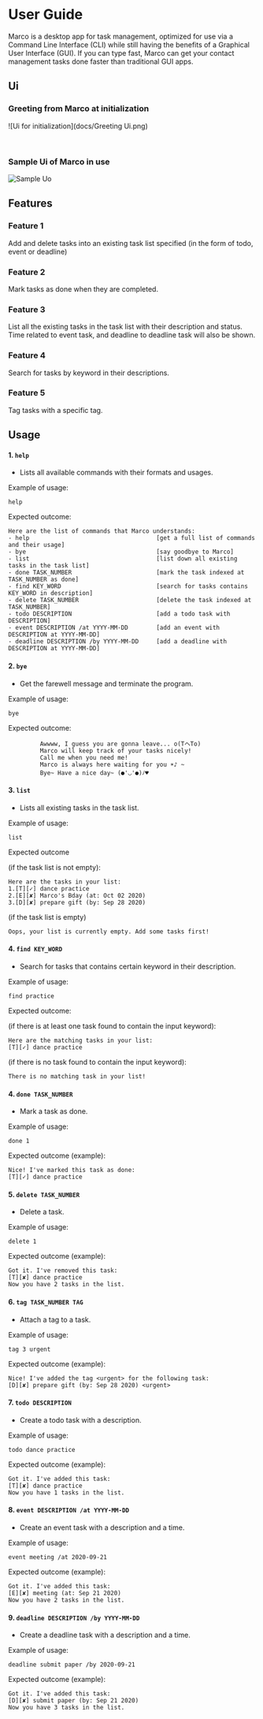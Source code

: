 # User Guide
Marco is a desktop app for task management, optimized for use via a Command Line Interface (CLI) while still having the benefits of a Graphical User Interface (GUI). If you can type fast, Marco can get your contact management tasks done faster than traditional GUI apps.

## Ui

### Greeting from Marco at initialization
![Ui for initialization](docs/Greeting Ui.png)

<br>

### Sample Ui of Marco in use
![Sample Uo](docs/Ui.png)

## Features 

### Feature 1 
Add and delete tasks into an existing task list specified (in the form of todo, event or deadline)

### Feature 2
Mark tasks as done when they are completed.

### Feature 3
List all the existing tasks in the task list with their description and status.
Time related to event task, and deadline to deadline task will also be shown.

### Feature 4
Search for tasks by keyword in their descriptions.

### Feature 5
Tag tasks with a specific tag.

## Usage


#### 1. `help` 
- Lists all available commands with their formats and usages.

Example of usage: 

`help`

Expected outcome:
```
Here are the list of commands that Marco understands:
- help                                    [get a full list of commands and their usage]
- bye                                     [say goodbye to Marco]
- list                                    [list down all existing tasks in the task list]
- done TASK_NUMBER                        [mark the task indexed at TASK_NUMBER as done]
- find KEY_WORD                           [search for tasks contains KEY_WORD in description]
- delete TASK_NUMBER                      [delete the task indexed at TASK_NUMBER]
- todo DESCRIPTION                        [add a todo task with DESCRIPTION]
- event DESCRIPTION /at YYYY-MM-DD        [add an event with DESCRIPTION at YYYY-MM-DD]
- deadline DESCRIPTION /by YYYY-MM-DD     [add a deadline with DESCRIPTION at YYYY-MM-DD]

```

#### 2. `bye` 
- Get the farewell message and terminate the program.

Example of usage: 

`bye`

Expected outcome:

             Awwww, I guess you are gonna leave... o(TヘTo)
             Marco will keep track of your tasks nicely! 
             Call me when you need me! 
             Marco is always here waiting for you ☀♪ ~ 
             Bye~ Have a nice day~ (●'◡'●)ﾉ♥ 

#### 3. `list` 
- Lists all existing tasks in the task list.

Example of usage: 

`list`

Expected outcome 

(if the task list is not empty):
```
Here are the tasks in your list:   
1.[T][✓] dance practice
2.[E][✘] Marco's Bday (at: Oct 02 2020)   
3.[D][✘] prepare gift (by: Sep 28 2020) 
```
(if the task list is empty)
```
Oops, your list is currently empty. Add some tasks first!
```
#### 4. `find KEY_WORD` 
- Search for tasks that contains certain keyword in their description.

Example of usage: 

`find practice`

Expected outcome:

(if there is at least one task found to contain the input keyword):
```
Here are the matching tasks in your list:  
[T][✓] dance practice
```
(if there is no task found to contain the input keyword):
```
There is no matching task in your list! 
```

#### 4. `done TASK_NUMBER` 
- Mark a task as done.

Example of usage: 

`done 1`

Expected outcome (example):
```
Nice! I've marked this task as done: 
[T][✓] dance practice
```

#### 5. `delete TASK_NUMBER` 
- Delete a task.

Example of usage: 

`delete 1`

Expected outcome (example):
```
Got it. I've removed this task:
[T][✘] dance practice
Now you have 2 tasks in the list.
```

#### 6. `tag TASK_NUMBER TAG` 
- Attach a tag to a task.

Example of usage: 

`tag 3 urgent`

Expected outcome (example):
```
Nice! I've added the tag <urgent> for the following task:
[D][✘] prepare gift (by: Sep 28 2020) <urgent>
```

#### 7. `todo DESCRIPTION` 
- Create a todo task with a description.

Example of usage: 

`todo dance practice`

Expected outcome (example):
```
Got it. I've added this task:
[T][✘] dance practice
Now you have 1 tasks in the list.
```

#### 8. `event DESCRIPTION /at YYYY-MM-DD` 
- Create an event task with a description and a time.

Example of usage: 

`event meeting /at 2020-09-21`

Expected outcome (example):
```
Got it. I've added this task:
[E][✘] meeting (at: Sep 21 2020)
Now you have 2 tasks in the list.
```

#### 9. `deadline DESCRIPTION /by YYYY-MM-DD` 
- Create a deadline task with a description and a time.

Example of usage: 

`deadline submit paper /by 2020-09-21`

Expected outcome (example):
```
Got it. I've added this task:
[D][✘] submit paper (by: Sep 21 2020)
Now you have 3 tasks in the list.
